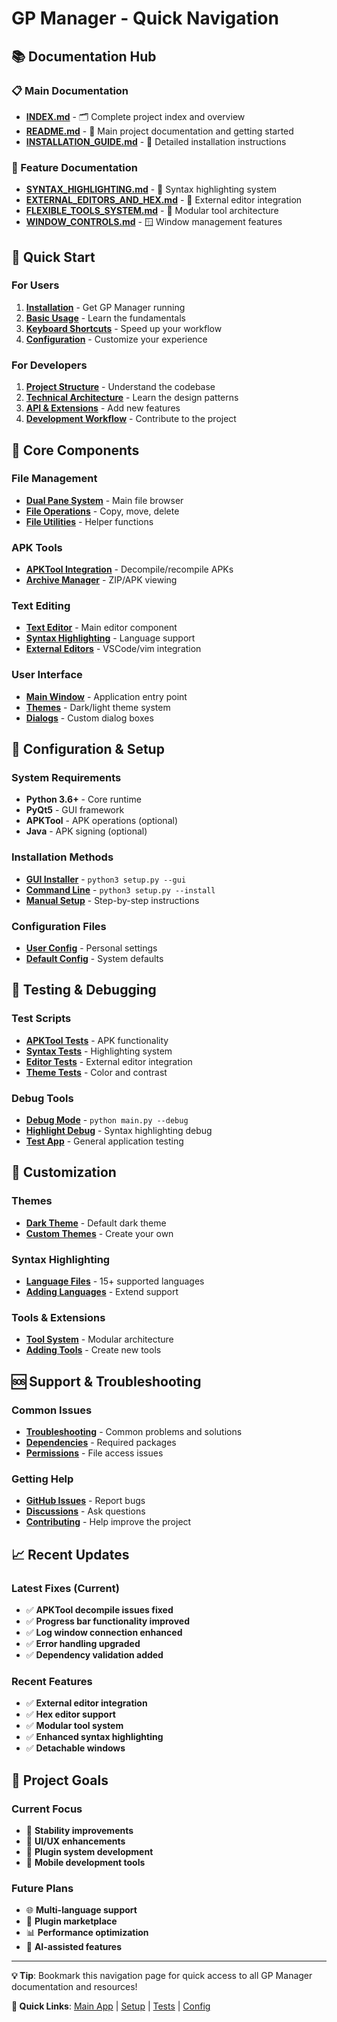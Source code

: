 # GP Manager - Quick Navigation

## 📚 **Documentation Hub**

### **📋 Main Documentation**
- **[INDEX.md](INDEX.md)** - 🗂️ Complete project index and overview
- **[README.md](../README.md)** - 📖 Main project documentation and getting started
- **[INSTALLATION_GUIDE.md](INSTALLATION_GUIDE.md)** - 🔧 Detailed installation instructions

### **🎯 Feature Documentation**
- **[SYNTAX_HIGHLIGHTING.md](SYNTAX_HIGHLIGHTING.md)** - 🎨 Syntax highlighting system
- **[EXTERNAL_EDITORS_AND_HEX.md](EXTERNAL_EDITORS_AND_HEX.md)** - 🔗 External editor integration
- **[FLEXIBLE_TOOLS_SYSTEM.md](FLEXIBLE_TOOLS_SYSTEM.md)** - 🧩 Modular tool architecture
- **[WINDOW_CONTROLS.md](WINDOW_CONTROLS.md)** - 🪟 Window management features

## 🚀 **Quick Start**

### **For Users**
1. **[Installation](INSTALLATION_GUIDE.md)** - Get GP Manager running
2. **[Basic Usage](../README.md#usage)** - Learn the fundamentals
3. **[Keyboard Shortcuts](../README.md#keyboard-shortcuts)** - Speed up your workflow
4. **[Configuration](../README.md#configuration)** - Customize your experience

### **For Developers**
1. **[Project Structure](INDEX.md#directory-structure)** - Understand the codebase
2. **[Technical Architecture](INDEX.md#technical-architecture)** - Learn the design patterns
3. **[API & Extensions](INDEX.md#api--extension-points)** - Add new features
4. **[Development Workflow](INDEX.md#development-workflow)** - Contribute to the project

## 🧩 **Core Components**

### **File Management**
- **[Dual Pane System](../src/file_manager/dual_pane.py)** - Main file browser
- **[File Operations](../src/file_manager/file_operations.py)** - Copy, move, delete
- **[File Utilities](../src/utils/file_utils.py)** - Helper functions

### **APK Tools**
- **[APKTool Integration](../src/tools/apktool.py)** - Decompile/recompile APKs
- **[Archive Manager](../src/tools/archive_manager.py)** - ZIP/APK viewing

### **Text Editing**
- **[Text Editor](../src/editors/text_editor.py)** - Main editor component
- **[Syntax Highlighting](../src/editors/syntax_highlighter.py)** - Language support
- **[External Editors](../src/editors/external_editor.py)** - VSCode/vim integration

### **User Interface**
- **[Main Window](../src/main_window.py)** - Application entry point
- **[Themes](../src/ui/themes.py)** - Dark/light theme system
- **[Dialogs](../src/ui/dialogs.py)** - Custom dialog boxes

## 🔧 **Configuration & Setup**

### **System Requirements**
- **Python 3.6+** - Core runtime
- **PyQt5** - GUI framework
- **APKTool** - APK operations (optional)
- **Java** - APK signing (optional)

### **Installation Methods**
- **[GUI Installer](../setup.py)** - `python3 setup.py --gui`
- **[Command Line](../setup.py)** - `python3 setup.py --install`
- **[Manual Setup](../README.md#manual-installation)** - Step-by-step instructions

### **Configuration Files**
- **[User Config](~/.gpmanager/config.json)** - Personal settings
- **[Default Config](../src/utils/config.py)** - System defaults

## 🧪 **Testing & Debugging**

### **Test Scripts**
- **[APKTool Tests](../test/test_apktool_fixes.py)** - APK functionality
- **[Syntax Tests](../test/test_highlight.py)** - Highlighting system
- **[Editor Tests](../test/test_external_editors.py)** - External editor integration
- **[Theme Tests](../test/test_color_contrast.py)** - Color and contrast

### **Debug Tools**
- **[Debug Mode](../main.py)** - `python main.py --debug`
- **[Highlight Debug](../test/debug_highlight.py)** - Syntax highlighting debug
- **[Test App](../test/test_app.py)** - General application testing

## 🎨 **Customization**

### **Themes**
- **[Dark Theme](../src/ui/themes.py)** - Default dark theme
- **[Custom Themes](INDEX.md#adding-themes)** - Create your own

### **Syntax Highlighting**
- **[Language Files](../src/editors/highlight/)** - 15+ supported languages
- **[Adding Languages](INDEX.md#adding-syntax-highlighting)** - Extend support

### **Tools & Extensions**
- **[Tool System](FLEXIBLE_TOOLS_SYSTEM.md)** - Modular architecture
- **[Adding Tools](INDEX.md#adding-new-tools)** - Create new tools

## 🆘 **Support & Troubleshooting**

### **Common Issues**
- **[Troubleshooting](../README.md#troubleshooting)** - Common problems and solutions
- **[Dependencies](../README.md#requirements)** - Required packages
- **[Permissions](../README.md#troubleshooting)** - File access issues

### **Getting Help**
- **[GitHub Issues](https://github.com/your-repo/issues)** - Report bugs
- **[Discussions](https://github.com/your-repo/discussions)** - Ask questions
- **[Contributing](../README.md#contributing)** - Help improve the project

## 📈 **Recent Updates**

### **Latest Fixes (Current)**
- ✅ **APKTool decompile issues fixed**
- ✅ **Progress bar functionality improved**
- ✅ **Log window connection enhanced**
- ✅ **Error handling upgraded**
- ✅ **Dependency validation added**

### **Recent Features**
- ✅ **External editor integration**
- ✅ **Hex editor support**
- ✅ **Modular tool system**
- ✅ **Enhanced syntax highlighting**
- ✅ **Detachable windows**

## 🎯 **Project Goals**

### **Current Focus**
- 🔄 **Stability improvements**
- 🎨 **UI/UX enhancements**
- 🧩 **Plugin system development**
- 📱 **Mobile development tools**

### **Future Plans**
- 🌐 **Multi-language support**
- 🔌 **Plugin marketplace**
- 📊 **Performance optimization**
- 🤖 **AI-assisted features**

---

**💡 Tip**: Bookmark this navigation page for quick access to all GP Manager documentation and resources!

**🔗 Quick Links**: [Main App](../main.py) | [Setup](../setup.py) | [Tests](../test/test_app.py) | [Config](../src/utils/config.py)
